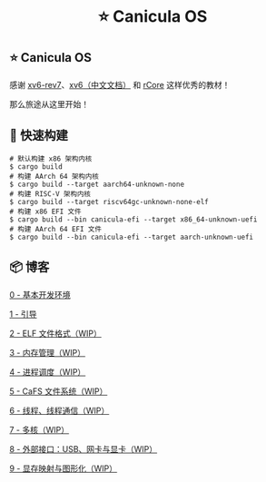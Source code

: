<h1 align="center">⭐ Canicula OS</h1>

## ⭐ Canicula OS

感谢 [xv6-rev7](https://pdos.csail.mit.edu/6.828/2012/xv6/book-rev7.pdf)、[xv6（中文文档）](https://th0ar.gitbooks.io/xv6-chinese/content/) 和 [rCore](https://rcore-os.cn/rCore-Tutorial-Book-v3/index.html) 这样优秀的教材！

那么旅途从这里开始！

## 🔨 快速构建

```shell
# 默认构建 x86 架构内核
$ cargo build
# 构建 AArch 64 架构内核
$ cargo build --target aarch64-unknown-none
# 构建 RISC-V 架构内核
$ cargo build --target riscv64gc-unknown-none-elf
# 构建 x86 EFI 文件
$ cargo build --bin canicula-efi --target x86_64-unknown-uefi
# 构建 AArch 64 EFI 文件
$ cargo build --bin canicula-efi --target aarch-unknown-uefi
```

## 📦 博客

[0 - 基本开发环境](docs/dev-environment.md)

[1 - 引导](docs/bootloader.md)

[2 - ELF 文件格式（WIP）](docs/efi.md)

[3 - 内存管理（WIP）](docs/mm.md)

[4 - 进程调度（WIP）](docs/process.md)

[5 - CaFS 文件系统（WIP）](bdocs/fs.md)

[6 - 线程、线程通信（WIP）](docs/thread.md)

[7 - 多核（WIP）](docs/muilt-core.md)

[8 - 外部接口：USB、网卡与显卡（WIP）](docs/extend-interface.md)

[9 - 显存映射与图形化（WIP）](docs/graphics.md)
